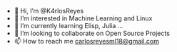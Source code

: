 - 👋 Hi, I’m @K4rlosReyes
- 👀 I’m interested in Machine Learning and Linux
- 🌱 I’m currently learning Elisp, Julia ...
- 💞️ I’m looking to collaborate on Open Source Projects
- 📫 How to reach me carlosreyesml18@gmail.com

<!---
K4rlosReyes/K4rlosReyes is a ✨ special ✨ repository because its `README.md` (this file) appears on your GitHub profile.
You can click the Preview link to take a look at your changes.
--->
